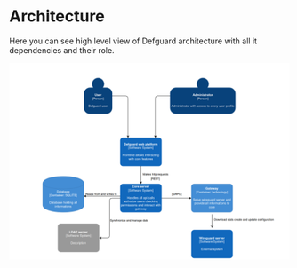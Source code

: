 # Architecture

Here you can see high level view of Defguard architecture with all it dependencies and their role.

![Defguard architecture](../.gitbook/assets/architecture.png)
